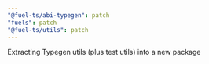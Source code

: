 ```yaml
---
"@fuel-ts/abi-typegen": patch
"fuels": patch
"@fuel-ts/utils": patch
---
```


Extracting Typegen utils (plus test utils) into a new package
